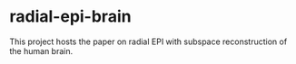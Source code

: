 # radial-epi-brain

This project hosts the paper on radial EPI with subspace reconstruction of the human brain.
